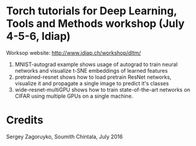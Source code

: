 Torch tutorials for Deep Learning, Tools and Methods workshop (July 4-5-6, Idiap)
============

Worksop website: http://www.idiap.ch/workshop/dltm/

1. MNIST-autograd example shows usage of autograd to train neural networks and visualize t-SNE embeddings of learned features
2. pretrained-resnet shows how to load pretrain ResNet networks, visualize it and propagate a single image to predict it's classes
3. wide-resnet-multiGPU shows how to train state-of-the-art networks on CIFAR using multiple GPUs on a single machine.

# Credits

Sergey Zagoruyko, Soumith Chintala, July 2016
